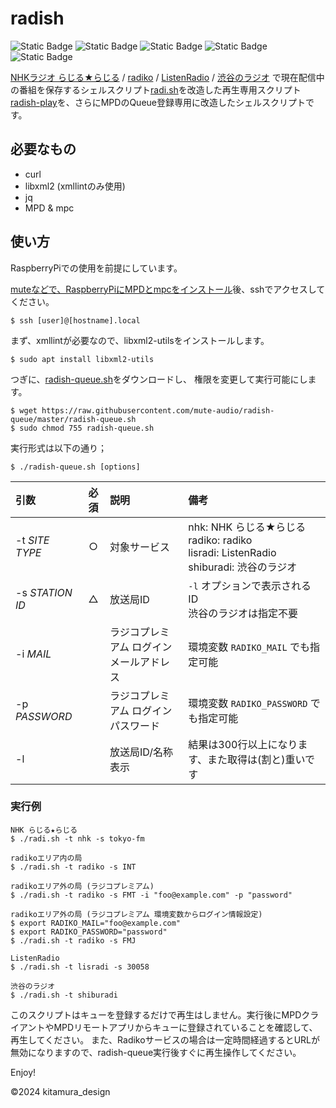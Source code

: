 # radish
![Static Badge](https://img.shields.io/badge/-RaspberryPi-A22846?logo=raspberrypi&logoColor=white)
 ![Static Badge](https://img.shields.io/badge/-Raspi_Audio-red) ![Static Badge](https://img.shields.io/badge/-MPD-brightgreen)
 ![Static Badge](https://img.shields.io/badge/GNU_Bash-4EAA25?logo=gnubash&logoColor=white) ![Static Badge](https://img.shields.io/badge/license-MIT-blue) 

[NHKラジオ らじる★らじる](https://www.nhk.or.jp/radio/) / [radiko](http://radiko.jp/) / [ListenRadio](http://listenradio.jp/) / [渋谷のラジオ](https://shiburadi.com/) で現在配信中の番組を保存するシェルスクリプト[radi.sh](https://github.com/uru2/radish)を改造した再生専用スクリプト[radish-play](https://github.com/jg1uaa/radish-play)を、さらにMPDのQueue登録専用に改造したシェルスクリプトです。


## 必要なもの
- curl
- libxml2 (xmllintのみ使用)
- jq
- MPD & mpc


## 使い方

RaspberryPiでの使用を前提にしています。

[muteなどで、RaspberryPiにMPDとmpcをインストール](https://github.com/mute-audio/mute)後、sshでアクセスしてください。

```
$ ssh [user]@[hostname].local
```
まず、xmllintが必要なので、libxml2-utilsをインストールします。

```
$ sudo apt install libxml2-utils
```
つぎに、[radish-queue.sh](https://github.com/mute-audio/radish-queue/blob/master/radish-queue.sh)をダウンロードし、
権限を変更して実行可能にします。

```
$ wget https://raw.githubusercontent.com/mute-audio/radish-queue/master/radish-queue.sh
$ sudo chmod 755 radish-queue.sh
```

実行形式は以下の通り；
```
$ ./radish-queue.sh [options]
```

| 引数 | 必須 |説明 |備考 |
|:-|:-:|:-|:-|
|-t _SITE TYPE_|○|対象サービス|nhk: NHK らじる★らじる<br>radiko: radiko<br>lisradi: ListenRadio<br>shiburadi: 渋谷のラジオ
|-s _STATION ID_|△|放送局ID|`-l` オプションで表示されるID<br>渋谷のラジオは指定不要|
|-i _MAIL_||ラジコプレミアム ログインメールアドレス|環境変数 `RADIKO_MAIL` でも指定可能|
|-p _PASSWORD_||ラジコプレミアム ログインパスワード|環境変数 `RADIKO_PASSWORD` でも指定可能|
|-l||放送局ID/名称表示|結果は300行以上になります、また取得は(割と)重いです|

### 実行例
```
NHK らじる★らじる
$ ./radi.sh -t nhk -s tokyo-fm
```

```
radikoエリア内の局
$ ./radi.sh -t radiko -s INT
```

```
radikoエリア外の局 (ラジコプレミアム)
$ ./radi.sh -t radiko -s FMT -i "foo@example.com" -p "password"
```

```
radikoエリア外の局 (ラジコプレミアム 環境変数からログイン情報設定)
$ export RADIKO_MAIL="foo@example.com"
$ export RADIKO_PASSWORD="password"
$ ./radi.sh -t radiko -s FMJ
```

```
ListenRadio
$ ./radi.sh -t lisradi -s 30058
```

```
渋谷のラジオ
$ ./radi.sh -t shiburadi
```
このスクリプトはキューを登録するだけで再生はしません。実行後にMPDクライアントやMPDリモートアプリからキューに登録されていることを確認して、再生してください。
また、Radikoサービスの場合は一定時間経過するとURLが無効になりますので、radish-queue実行後すぐに再生操作してください。

Enjoy!

©2024 kitamura_design
